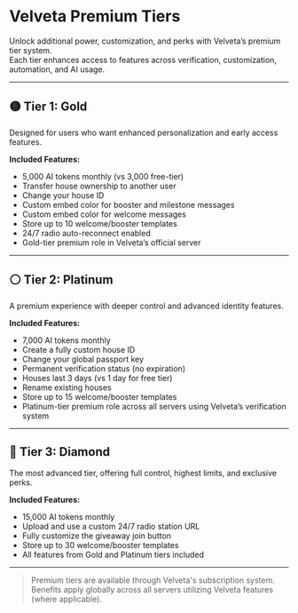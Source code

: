# Velveta Premium Tiers

Unlock additional power, customization, and perks with Velveta’s premium tier system.  
Each tier enhances access to features across verification, customization, automation, and AI usage.

---

## 🟡 Tier 1: Gold
Designed for users who want enhanced personalization and early access features.

**Included Features:**
- 5,000 AI tokens monthly (vs 3,000 free-tier)
- Transfer house ownership to another user
- Change your house ID
- Custom embed color for booster and milestone messages
- Custom embed color for welcome messages
- Store up to 10 welcome/booster templates
- 24/7 radio auto-reconnect enabled
- Gold-tier premium role in Velveta’s official server

---

## ⚪ Tier 2: Platinum
A premium experience with deeper control and advanced identity features.

**Included Features:**
- 7,000 AI tokens monthly
- Create a fully custom house ID
- Change your global passport key
- Permanent verification status (no expiration)
- Houses last 3 days (vs 1 day for free tier)
- Rename existing houses
- Store up to 15 welcome/booster templates
- Platinum-tier premium role across all servers using Velveta’s verification system

---

## 🔷 Tier 3: Diamond
The most advanced tier, offering full control, highest limits, and exclusive perks.

**Included Features:**
- 15,000 AI tokens monthly
- Upload and use a custom 24/7 radio station URL
- Fully customize the giveaway join button
- Store up to 30 welcome/booster templates
- All features from Gold and Platinum tiers included

---

> Premium tiers are available through Velveta's subscription system.  
> Benefits apply globally across all servers utilizing Velveta features (where applicable).
